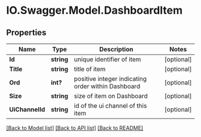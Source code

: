 # IO.Swagger.Model.DashboardItem
## Properties

Name | Type | Description | Notes
------------ | ------------- | ------------- | -------------
**Id** | **string** | unique identifier of item | [optional] 
**Title** | **string** | title of item | [optional] 
**Ord** | **int?** | positive integer indicating order within Dashboard | [optional] 
**Size** | **string** | size of item on Dashboard | [optional] 
**UiChannelId** | **string** | id of the ui channel of this item | [optional] 

[[Back to Model list]](../README.md#documentation-for-models) [[Back to API list]](../README.md#documentation-for-api-endpoints) [[Back to README]](../README.md)


